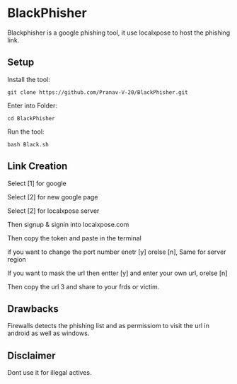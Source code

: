 # BlackPhisher

Blackphisher is a google phishing tool, it use localxpose to host the phishing link.

Setup
---

Install the tool:

    git clone https://github.com/Pranav-V-20/BlackPhisher.git

    
Enter into Folder:

    cd BlackPhisher


Run the tool:

    bash Black.sh


Link Creation
---

Select [1] for google

Select [2] for new google page

Select [2] for localxpose server

Then signup & signin into localxpose.com 

Then copy the token and paste in the terminal

if you want to change the port number enetr [y] orelse [n], Same for server region

If you want to mask the url then entter [y] and enter your own url, orelse [n]

Then copy the url 3 and share to your frds or victim.

Drawbacks
---

Firewalls detects the phishing list and as permissiom to visit the url in android as well as windows.

Disclaimer
---

Dont use it for illegal actives.
